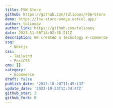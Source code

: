 ```yaml
---
title: FSW Store
github: https://github.com/tuliooov/FSW-Store
demo: https://fsw-store-omega.vercel.app/
author: tuliooov
author_link: https://github.com/tuliooov
date: 2023-11-30T14:02:36.511Z
description: We created a tecnology e-commerce
ssg:
  - Nextjs
css:
  - Tailwind
  - PostCSS
cms: []
category:
  - Ecommerce
draft: false
publish_date: '2023-10-20T11:49:13Z'
update_date: '2023-10-23T12:34:47Z'
github_star: 3
github_fork: 0
---
```

